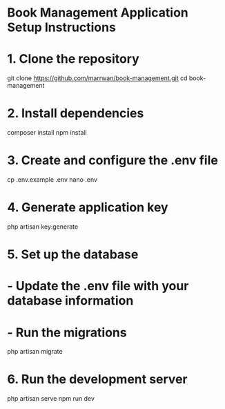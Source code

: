 # Book Management Application Setup Instructions

# 1. Clone the repository
git clone https://github.com/marrwan/book-management.git
cd book-management

# 2. Install dependencies
composer install
npm install

# 3. Create and configure the .env file
cp .env.example .env
nano .env

# 4. Generate application key
php artisan key:generate

# 5. Set up the database
# - Update the .env file with your database information
# - Run the migrations
php artisan migrate

# 6. Run the development server
php artisan serve
npm run dev
